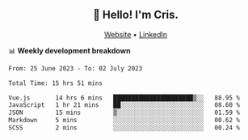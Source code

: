 
<h2 align="center">👋 Hello! I'm Cris.</h2>
<p align="center">
  <a href="https://www.criscunas.dev">Website</a> •
  <a href="https://www.linkedin.com/in/cristophercunas/">LinkedIn</a> 
</p>


📊 **Weekly development breakdown**
<!--START_SECTION:waka-->

```txt
From: 25 June 2023 - To: 02 July 2023

Total Time: 15 hrs 51 mins

Vue.js       14 hrs 6 mins   ██████████████████████▒░░   88.95 %
JavaScript   1 hr 21 mins    ██░░░░░░░░░░░░░░░░░░░░░░░   08.60 %
JSON         15 mins         ▒░░░░░░░░░░░░░░░░░░░░░░░░   01.59 %
Markdown     5 mins          ░░░░░░░░░░░░░░░░░░░░░░░░░   00.62 %
SCSS         2 mins          ░░░░░░░░░░░░░░░░░░░░░░░░░   00.24 %
```

<!--END_SECTION:waka-->
